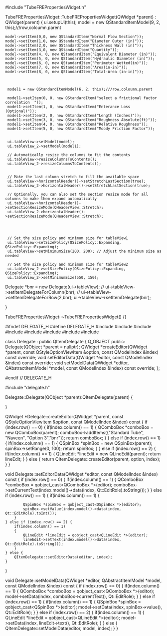 #include "TubeFREPropertiesWidget.h"


TubeFREPropertiesWidget::TubeFREPropertiesWidget(QWidget *parent)
	: QWidget(parent)
{
	ui.setupUi(this);
	model = new QStandardItemModel(9, 2, this);///row,coloumn,parent



	model->setItem(0,0, new QStandardItem("Normal Flow Section"));
	model->setItem(1,0, new QStandardItem("Diameter Outer (in)"));
	model->setItem(2,0, new QStandardItem("Thickness Wall (in)"));
	model->setItem(3,0, new QStandardItem("Quantity"));
	model->setItem(4, 0, new QStandardItem("Equivalent Diameter (in)"));
	model->setItem(5, 0, new QStandardItem("Hydraulic Diameter (in)"));
	model->setItem(6, 0, new QStandardItem("Perimeter Wetted(in)"));
	model->setItem(7, 0, new QStandardItem("Area(in-in)"));
	model->setItem(8, 0, new QStandardItem("Total-Area (in-in)"));

	 

	 model1 = new QStandardItemModel(6, 2, this);///row,coloumn,parent

	 model1->setItem(0, 0, new QStandardItem("select a frictional factor correlation  "));
	 model1->setItem(1, 0, new QStandardItem("Enterance Loss (Optional)"));
	 model1->setItem(2, 0, new QStandardItem("Length (Inches)"));
	 model1->setItem(3, 0, new QStandardItem("Roughness Absolute(ft)"));
	 model1->setItem(4, 0, new QStandardItem("Relative Roughness"));
	 model1->setItem(5, 0, new QStandardItem("Moody Friction Factor"));

	 
	 ui.tableView->setModel(model);
	 ui.tableView_2->setModel(model1);

	 // Automatically resize the columns to fit the contents
	 ui.tableView->resizeColumnsToContents();
	 ui.tableView_2->resizeColumnsToContents();


	 // Make the last column stretch to fill the available space
	 ui.tableView->horizontalHeader()->setStretchLastSection(true);
	 ui.tableView_2->horizontalHeader()->setStretchLastSection(true);

	 // Optionally, you can also set the section resize mode for all columns to make them expand automatically
	 ui.tableView->horizontalHeader()->setSectionResizeMode(QHeaderView::Stretch);
	 ui.tableView_2->horizontalHeader()->setSectionResizeMode(QHeaderView::Stretch);

	


	 // Set the size policy and minimum size for tableView1
	 ui.tableView->setSizePolicy(QSizePolicy::Expanding, QSizePolicy::Expanding);
	 ui.tableView->setMinimumSize(200, 200); // Adjust the minimum size as needed

	 // Set the size policy and minimum size for tableView2
	 ui.tableView_2->setSizePolicy(QSizePolicy::Expanding, QSizePolicy::Expanding);
	 ui.tableView_2->setMinimumSize(550, 150);
   Delegate *bnr = new Delegate(ui->tableView);
//    ui->tableView->setItemDelegateForColumn(bnr);
//    ui->tableView->setItemDelegateForRow(2,bnr);
    ui->tableView->setItemDelegate(bnr);

	
}


	




TubeFREPropertiesWidget::~TubeFREPropertiesWidget()
{}



#ifndef DELEGATE_H
#define DELEGATE_H
#include <QItemDelegate>
#include <QModelIndex>
#include <QObject>
#include <QStandardItemModel>
#include <QItemDelegate>
#include <QComboBox>
#include <QSpinBox>
#include <QLineEdit>


class Delegate : public QItemDelegate
{
    Q_OBJECT
public:
    Delegate(QObject *parent = nullptr);
    QWidget *createEditor(QWidget *parent, const QStyleOptionViewItem &option, const QModelIndex &index) const override;
        void setEditorData(QWidget *editor, const QModelIndex &index) const override;
            void setModelData(QWidget *editor, QAbstractItemModel *model, const QModelIndex &index) const override;
};

#endif // DELEGATE_H





#include "delegate.h"


Delegate::Delegate(QObject *parent):QItemDelegate(parent)
{

}


QWidget *Delegate::createEditor(QWidget *parent, const QStyleOptionViewItem &option, const QModelIndex &index) const
{
    if (index.row() == 0) {
        if(index.column() == 1)
        {
        QComboBox *comboBox = new QComboBox(parent);
        comboBox->addItems({"Standard Tube", "Naveen", "Option 3","bnr"});
        return comboBox;
        }
    } else if (index.row() == 1) {
        if(index.column() == 1)
        {
        QSpinBox *spinBox = new QSpinBox(parent);
        spinBox->setRange(0, 100);
        return spinBox;
        }
    } else if (index.row() == 2) {
        if(index.column() == 1)
        {
        QLineEdit *lineEdit = new QLineEdit(parent);
        return lineEdit;
        }
    } else {
        return QItemDelegate::createEditor(parent, option, index);
    }
}

void Delegate::setEditorData(QWidget *editor, const QModelIndex &index) const
{
    if (index.row() == 0) {
        if(index.column() == 1)
        {
            QComboBox *comboBox = qobject_cast<QComboBox *>(editor);
            comboBox->setCurrentText(index.model()->data(index, Qt::EditRole).toString());
        }
    } else if (index.row() == 1) {
        if(index.column() == 1)
        {

            QSpinBox *spinBox = qobject_cast<QSpinBox *>(editor);
            spinBox->setValue(index.model()->data(index, Qt::EditRole).toInt());
        }
    } else if (index.row() == 2) {
        if(index.column() == 1)
        {
            QLineEdit *lineEdit = qobject_cast<QLineEdit *>(editor);
            lineEdit->setText(index.model()->data(index, Qt::EditRole).toString());
        }
    } else {
        QItemDelegate::setEditorData(editor, index);
    }
}

void Delegate::setModelData(QWidget *editor, QAbstractItemModel *model, const QModelIndex &index) const
{
    if (index.row() == 0) {
        if(index.column() == 1)
        {
            QComboBox *comboBox = qobject_cast<QComboBox *>(editor);
            model->setData(index, comboBox->currentText(), Qt::EditRole);
        }
    } else if (index.row() == 1) {
        if(index.column() == 1)
        {
            QSpinBox *spinBox = qobject_cast<QSpinBox *>(editor);
            model->setData(index, spinBox->value(), Qt::EditRole);
        }
    } else if (index.row() == 2) {
        if(index.column() == 1)
        {
            QLineEdit *lineEdit = qobject_cast<QLineEdit *>(editor);
            model->setData(index, lineEdit->text(), Qt::EditRole);
        }
    } else {
        QItemDelegate::setModelData(editor, model, index);
    }
}



